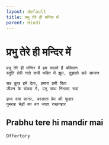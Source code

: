 ```yaml
---
layout: default
title: प्रभु तेरे ही मन्दिर में
parent: Hindi
---
```

# प्रभु तेरे ही मन्दिर में
```
प्रभु तेरे ही मन्दिर में हम चढाते हैं बलिदान
स्तुति तेरी गाते सभी भक्ति में झूम, तुझको करे सम्मान

सब कुछ हमें देता, हमारा प्रमी पिता
जीवन के संकट में, प्रभु साथ निभाता सदा

कृपा दया सागर, बरसाता प्रेम की फुहार
गुमराह भेड़ों का बन जाता राखनहार
```

## Prabhu tere hi mandir mai

`Offertory`
